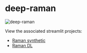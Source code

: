 # deep-raman

![deep-raman](https://github.com/ThunderShiviah/deep-raman/actions/workflows/ci.yml/badge.svg)

View the associated streamlit projects:
* [Raman synthetic](https://share.streamlit.io/thundershiviah/deep-raman/main/main.py)
* [Raman DL](https://share.streamlit.io/thundershiviah/deep-raman/main/model.py)
